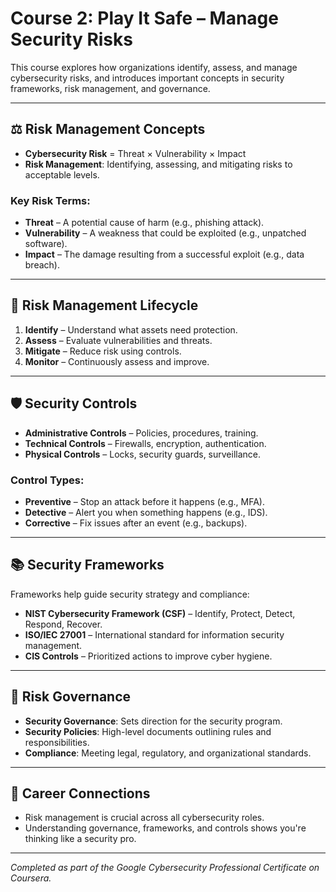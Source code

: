 # Course 2: Play It Safe – Manage Security Risks

This course explores how organizations identify, assess, and manage cybersecurity risks, and introduces important concepts in security frameworks, risk management, and governance.

---

## ⚖️ Risk Management Concepts

- **Cybersecurity Risk** = Threat × Vulnerability × Impact
- **Risk Management**: Identifying, assessing, and mitigating risks to acceptable levels.

### Key Risk Terms:
- **Threat** – A potential cause of harm (e.g., phishing attack).
- **Vulnerability** – A weakness that could be exploited (e.g., unpatched software).
- **Impact** – The damage resulting from a successful exploit (e.g., data breach).

---

## 🧰 Risk Management Lifecycle

1. **Identify** – Understand what assets need protection.
2. **Assess** – Evaluate vulnerabilities and threats.
3. **Mitigate** – Reduce risk using controls.
4. **Monitor** – Continuously assess and improve.

---

## 🛡️ Security Controls

- **Administrative Controls** – Policies, procedures, training.
- **Technical Controls** – Firewalls, encryption, authentication.
- **Physical Controls** – Locks, security guards, surveillance.

### Control Types:
- **Preventive** – Stop an attack before it happens (e.g., MFA).
- **Detective** – Alert you when something happens (e.g., IDS).
- **Corrective** – Fix issues after an event (e.g., backups).

---

## 📚 Security Frameworks

Frameworks help guide security strategy and compliance:

- **NIST Cybersecurity Framework (CSF)** – Identify, Protect, Detect, Respond, Recover.
- **ISO/IEC 27001** – International standard for information security management.
- **CIS Controls** – Prioritized actions to improve cyber hygiene.

---

## 🔐 Risk Governance

- **Security Governance**: Sets direction for the security program.
- **Security Policies**: High-level documents outlining rules and responsibilities.
- **Compliance**: Meeting legal, regulatory, and organizational standards.

---

## 🧠 Career Connections

- Risk management is crucial across all cybersecurity roles.
- Understanding governance, frameworks, and controls shows you're thinking like a security pro.

---

_Completed as part of the Google Cybersecurity Professional Certificate on Coursera._
